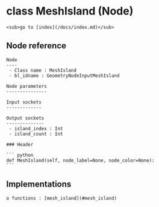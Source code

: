 # class MeshIsland (Node)

    <sub>go to [index](/docs/index.md)</sub>
    
## Node reference

    Node
    ----
     - Class name : MeshIsland
     - bl_idname : GeometryNodeInputMeshIsland
    
    Node parameters
    ---------------
    
    Input sockets
    -------------
    
    Output sockets
    --------------
     - island_index : Int
     - island_count : Int
    
    ### Header

    ``` python
    def MeshIsland(self, node_label=None, node_color=None):
    ```
    
## Implementations

    o functions : [mesh_island](#mesh_island)
    
    